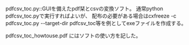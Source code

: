 pdfcsv_toc.py::GUIを備えたpdf栞とcsvの変換ソフト。
  通常python pdfcsv_toc.pyで実行すればよいが、
  配布の必要がある場合はcxfreeze -c pdfcsv_toc.py --target-dir pdfcsv_toc等を例としてexeファイルを作成する。

pdfcsv_toc_howtouse.pdf にはソフトの使い方を記した。

